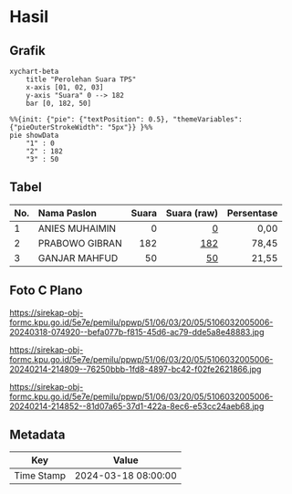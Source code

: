 # Hasil

## Grafik

```mermaid
xychart-beta
    title "Perolehan Suara TPS"
    x-axis [01, 02, 03]
    y-axis "Suara" 0 --> 182
    bar [0, 182, 50]
```

```mermaid
%%{init: {"pie": {"textPosition": 0.5}, "themeVariables": {"pieOuterStrokeWidth": "5px"}} }%%
pie showData
    "1" : 0
    "2" : 182
    "3" : 50
```

## Tabel

| No. | Nama Paslon    | Suara | Suara (raw) | Persentase |
|:--- |:-------------- | -----:| -----------:| ----------:|
| 1   | ANIES MUHAIMIN | 0     | [0][p-1]    | 0,00       |
| 2   | PRABOWO GIBRAN | 182   | [182][p-2]  | 78,45      |
| 3   | GANJAR MAHFUD  | 50    | [50][p-3]   | 21,55      |


[p-1]: https://github.com/gigit-pemilu/pemilu-2024-51-bali/blob/main/pilpres/hitung-suara/sub/51-bali/sub/06-bangli/sub/03-tembuku/sub/2005-bangbang/sub/006-tps/sub/paslon-1.txt
[p-2]: https://github.com/gigit-pemilu/pemilu-2024-51-bali/blob/main/pilpres/hitung-suara/sub/51-bali/sub/06-bangli/sub/03-tembuku/sub/2005-bangbang/sub/006-tps/sub/paslon-2.txt
[p-3]: https://github.com/gigit-pemilu/pemilu-2024-51-bali/blob/main/pilpres/hitung-suara/sub/51-bali/sub/06-bangli/sub/03-tembuku/sub/2005-bangbang/sub/006-tps/sub/paslon-3.txt

## Foto C Plano

https://sirekap-obj-formc.kpu.go.id/5e7e/pemilu/ppwp/51/06/03/20/05/5106032005006-20240318-074920--befa077b-f815-45d6-ac79-dde5a8e48883.jpg

https://sirekap-obj-formc.kpu.go.id/5e7e/pemilu/ppwp/51/06/03/20/05/5106032005006-20240214-214809--76250bbb-1fd8-4897-bc42-f02fe2621866.jpg

https://sirekap-obj-formc.kpu.go.id/5e7e/pemilu/ppwp/51/06/03/20/05/5106032005006-20240214-214852--81d07a65-37d1-422a-8ec6-e53cc24aeb68.jpg


## Metadata

| Key        | Value               |
| ---------- | ------------------- |
| Time Stamp | 2024-03-18 08:00:00 |



